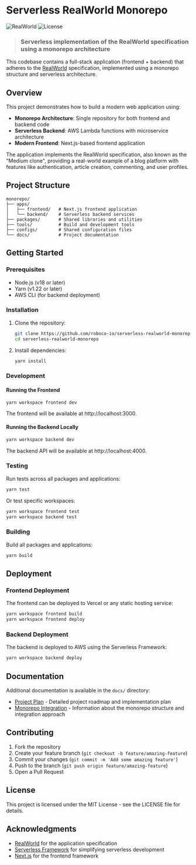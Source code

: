 # Serverless RealWorld Monorepo

![RealWorld](https://img.shields.io/badge/realworld-implemented-brightgreen.svg)
![License](https://img.shields.io/badge/license-MIT-blue.svg)

> ### Serverless implementation of the RealWorld specification using a monorepo architecture

This codebase contains a full-stack application (frontend + backend) that adheres to the [RealWorld](https://github.com/gothinkster/realworld) specification, implemented using a monorepo structure and serverless architecture.

## Overview

This project demonstrates how to build a modern web application using:

- **Monorepo Architecture**: Single repository for both frontend and backend code
- **Serverless Backend**: AWS Lambda functions with microservice architecture
- **Modern Frontend**: Next.js-based frontend application

The application implements the RealWorld specification, also known as the "Medium clone", providing a real-world example of a blog platform with features like authentication, article creation, commenting, and user profiles.

## Project Structure

```
monorepo/
├── apps/
│   ├── frontend/   # Next.js frontend application
│   └── backend/    # Serverless backend services
├── packages/       # Shared libraries and utilities
├── tools/          # Build and development tools
├── configs/        # Shared configuration files
└── docs/           # Project documentation
```

## Getting Started

### Prerequisites

- Node.js (v18 or later)
- Yarn (v1.22 or later)
- AWS CLI (for backend deployment)

### Installation

1. Clone the repository:
   ```bash
   git clone https://github.com/roboco-io/serverless-realworld-monorepo.git
   cd serverless-realworld-monorepo
   ```

2. Install dependencies:
   ```bash
   yarn install
   ```

### Development

#### Running the Frontend

```bash
yarn workspace frontend dev
```

The frontend will be available at http://localhost:3000.

#### Running the Backend Locally

```bash
yarn workspace backend dev
```

The backend API will be available at http://localhost:4000.

### Testing

Run tests across all packages and applications:

```bash
yarn test
```

Or test specific workspaces:

```bash
yarn workspace frontend test
yarn workspace backend test
```

### Building

Build all packages and applications:

```bash
yarn build
```

## Deployment

### Frontend Deployment

The frontend can be deployed to Vercel or any static hosting service:

```bash
yarn workspace frontend build
yarn workspace frontend deploy
```

### Backend Deployment

The backend is deployed to AWS using the Serverless Framework:

```bash
yarn workspace backend deploy
```

## Documentation

Additional documentation is available in the `docs/` directory:

- [Project Plan](docs/project-plan.md) - Detailed project roadmap and implementation plan
- [Monorepo Integration](docs/ideation.md) - Information about the monorepo structure and integration approach

## Contributing

1. Fork the repository
2. Create your feature branch (`git checkout -b feature/amazing-feature`)
3. Commit your changes (`git commit -m 'Add some amazing feature'`)
4. Push to the branch (`git push origin feature/amazing-feature`)
5. Open a Pull Request

## License

This project is licensed under the MIT License - see the LICENSE file for details.

## Acknowledgments

- [RealWorld](https://github.com/gothinkster/realworld) for the application specification
- [Serverless Framework](https://www.serverless.com/) for simplifying serverless development
- [Next.js](https://nextjs.org/) for the frontend framework
